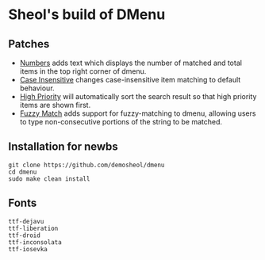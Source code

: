 # Sheol's build of DMenu

## Patches

- [Numbers](https://tools.suckless.org/dmenu/patches/numbers/) adds text which displays the number of matched and total items in the top right corner of dmenu.
- [Case Insensitive](https://tools.suckless.org/dmenu/patches/case-insensitive/) changes case-insensitive item matching to default behaviour.
- [High Priority](https://tools.suckless.org/dmenu/patches/highpriority/) will automatically sort the search result so that high priority items are shown first.
- [Fuzzy Match](https://tools.suckless.org/dmenu/patches/fuzzymatch/) adds support for fuzzy-matching to dmenu, allowing users to type non-consecutive portions of the string to be matched.

## Installation for newbs

```
git clone https://github.com/demosheol/dmenu
cd dmenu
sudo make clean install
```

## Fonts

```
ttf-dejavu
ttf-liberation
ttf-droid
ttf-inconsolata
ttf-iosevka
```
